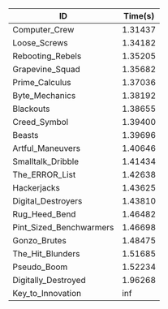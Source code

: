 |ID|Time(s)|
|-|-|
|Computer_Crew|1.31437|
|Loose_Screws|1.34182|
|Rebooting_Rebels|1.35205|
|Grapevine_Squad|1.35682|
|Prime_Calculus|1.37036|
|Byte_Mechanics|1.38192|
|Blackouts|1.38655|
|Creed_Symbol|1.39400|
|Beasts|1.39696|
|Artful_Maneuvers|1.40646|
|Smalltalk_Dribble|1.41434|
|The_ERROR_List|1.42638|
|Hackerjacks|1.43625|
|Digital_Destroyers|1.43810|
|Rug_Heed_Bend|1.46482|
|Pint_Sized_Benchwarmers|1.46698|
|Gonzo_Brutes|1.48475|
|The_Hit_Blunders|1.51685|
|Pseudo_Boom|1.52234|
|Digitally_Destroyed|1.96268|
|Key_to_Innovation|inf|
